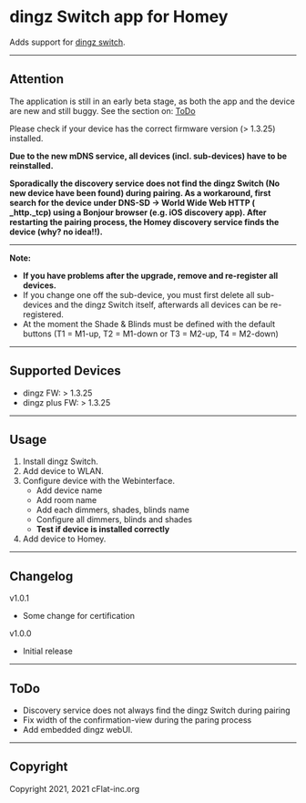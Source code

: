 # dingz Switch app for Homey

Adds support for [dingz switch](https://www.dingz.ch/).

---

## Attention

The application is still in an early beta stage, as both the app and the device are new and still buggy. See the section on: [ToDo](##ToDo)

Please check if your device has the correct firmware version (> 1.3.25) installed.

**Due to the new mDNS service, all devices (incl. sub-devices) have to be reinstalled.**

**Sporadically the discovery service does not find the dingz Switch (No new device have been found) during pairing. As a workaround, first search for the device under DNS-SD -> World Wide Web HTTP ( \_http.\_tcp) using a Bonjour browser (e.g. iOS discovery app). After restarting the pairing process, the Homey discovery service finds the device (why? no idea!!).**

---

**Note:**

- **If you have problems after the upgrade, remove and re-register all devices.**
- If you change one off the sub-device, you must first delete all sub-devices and the dingz Switch itself, afterwards all devices can be re-registered.
- At the moment the Shade & Blinds must be defined with the default buttons (T1 = M1-up, T2 = M1-down or T3 = M2-up, T4 = M2-down)

---

## Supported Devices

- dingz       FW: > 1.3.25
- dingz plus  FW: > 1.3.25

---

## Usage

1. Install dingz Switch.
1. Add device to WLAN.
1. Configure device with the Webinterface.
   - Add device name
   - Add room name
   - Add each dimmers, shades, blinds name
   - Configure all dimmers, blinds and shades
   - **Test if device is installed correctly**
1. Add device to Homey.

---

## Changelog

v1.0.1

- Some change for certification

v1.0.0

- Initial release

---

## ToDo

- Discovery service does not always find the dingz Switch during pairing
- Fix width of the confirmation-view during the paring process
- Add embedded dingz webUI.

---

## Copyright

Copyright 2021, 2021 cFlat-inc.org

